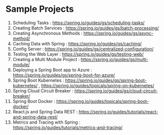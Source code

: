 # Sample Projects

1. Scheduling Tasks : https://spring.io/guides/gs/scheduling-tasks/
2. Creating Batch Services : https://spring.io/guides/gs/batch-processing/
3. Creating Asynchronous Methods : https://spring.io/guides/gs/async-method/
4. Caching Data with Spring : https://spring.io/guides/gs/caching/
5. Config Server : https://spring.io/guides/gs/centralized-configuration/
6. Testing the Web Layer : https://spring.io/guides/gs/testing-web/
7. Creating a Multi Module Project : https://spring.io/guides/gs/multi-module/
8. Deploying a Spring Boot app to Azure : https://spring.io/guides/gs/spring-boot-for-azure/
9. Spring Boot Kubernetes : https://spring.io/guides/gs/spring-boot-kubernetes/ , https://spring.io/guides/topicals/spring-on-kubernetes/
10. Spring Cloud Circuit Breaker : https://spring.io/guides/gs/cloud-circuit-breaker/
11. Spring Boot Docker : https://spring.io/guides/topicals/spring-boot-docker/
12. React.js and Spring Data REST : https://spring.io/guides/tutorials/react-and-spring-data-rest/
13. Metrics and Tracing with Spring : https://spring.io/guides/tutorials/metrics-and-tracing/
